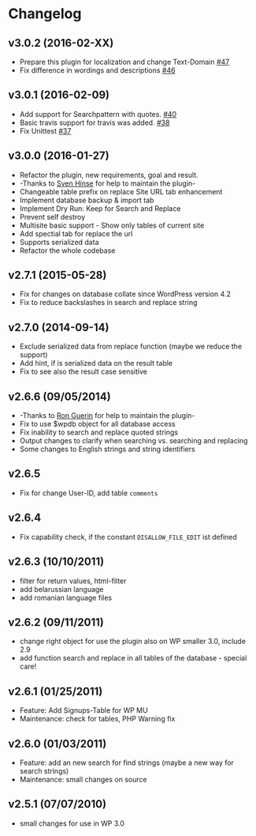 # Changelog

## v3.0.2 (2016-02-XX)
- Prepare this plugin for localization and change Text-Domain [#47](https://github.com/inpsyde/search-and-replace/issues/47)
- Fix difference in wordings and descriptions [#46](https://github.com/inpsyde/search-and-replace/issues/46)

## v3.0.1 (2016-02-09)
- Add support for Searchpattern with quotes. [#40](https://github.com/inpsyde/search-and-replace/issues/40)
- Basic travis support for travis was added. [#38](https://github.com/inpsyde/search-and-replace/issues/38)
- Fix Unittest [#37](https://github.com/inpsyde/search-and-replace/issues/37)

## v3.0.0 (2016-01-27)
- Refactor the plugin, new requirements, goal and result.
- -Thanks to [Sven Hinse](https://github.com/s-hinse/) for help to maintain the plugin-
- Changeable table prefix on replace Site URL tab enhancement
- Implement database backup & import tab
- Implement Dry Run: Keep for Search and Replace
- Prevent self destroy
- Multisite basic support - Show only tables of current site
- Add spectial tab for replace the url
- Supports serialized data
- Refactor the whole codebase

## v2.7.1 (2015-05-28)
- Fix for changes on database collate since WordPress version 4.2
- Fix to reduce backslashes in search and replace string

## v2.7.0 (2014-09-14)
- Exclude serialized data from replace function (maybe we reduce the support)
- Add hint, if is serialized data on the result table
- Fix to see also the result case sensitive

## v2.6.6 (09/05/2014)
- -Thanks to [Ron Guerin](http://wordpress.org/support/profile/rong) for help to maintain the plugin-
- Fix to use $wpdb object for all database access
- Fix inability to search and replace quoted strings
- Output changes to clarify when searching vs. searching and replacing
- Some changes to English strings and string identifiers

## v2.6.5
- Fix for change User-ID, add table `comments`

## v2.6.4
- Fix capability check, if the constant `DISALLOW_FILE_EDIT` ist defined

## v2.6.3 (10/10/2011)
- filter for return values, html-filter
- add belarussian language
- add romanian language files

## v2.6.2 (09/11/2011)
- change right object for use the plugin also on WP smaller 3.0, include 2.9
- add function search and replace in all tables of the database - special care!

## v2.6.1 (01/25/2011)
- Feature: Add Signups-Table for WP MU
- Maintenance: check for tables, PHP Warning fix

## v2.6.0 (01/03/2011)
- Feature: add an new search for find strings (maybe a new way for search strings)
- Maintenance: small changes on source

## v2.5.1 (07/07/2010)
- small changes for use in WP 3.0